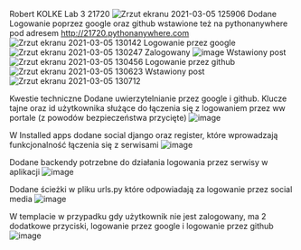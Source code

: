 Robert KOLKE
Lab 3 21720
![Zrzut ekranu 2021-03-05 125906](https://user-images.githubusercontent.com/69192186/110112985-b9376c80-7db2-11eb-8263-d172ff70e957.png)
Dodane Logowanie poprzez google oraz github
wstawione też na pythonanywhere pod adresem http://21720.pythonanywhere.com
![Zrzut ekranu 2021-03-05 130142](https://user-images.githubusercontent.com/69192186/110113149-fbf94480-7db2-11eb-9494-2edbd59db4be.png)
Logowanie przez google
![Zrzut ekranu 2021-03-05 130247](https://user-images.githubusercontent.com/69192186/110113232-1a5f4000-7db3-11eb-9237-93076e78b81a.png)
Zalogowany
![image](https://user-images.githubusercontent.com/69192186/110113292-34008780-7db3-11eb-9dd5-1ee8f9675911.png)
Wstawiony post
![Zrzut ekranu 2021-03-05 130456](https://user-images.githubusercontent.com/69192186/110113455-6ad69d80-7db3-11eb-8b25-2a10819820be.png)
Logowanie przez github
![Zrzut ekranu 2021-03-05 130623](https://user-images.githubusercontent.com/69192186/110113592-9e192c80-7db3-11eb-86ea-9f58bf6d5a6b.png)
Wstawiony post
![Zrzut ekranu 2021-03-05 130712](https://user-images.githubusercontent.com/69192186/110113716-c6089000-7db3-11eb-82d0-4b1dcd1d2359.png)

Kwestie techniczne
Dodane uwierzytelnianie przez google i github.
Klucze tajne oraz id użytkownika służące do łączenia się z logowaniem przez ww portale (z powodów bezpieczeństwa przycięte)
![image](https://user-images.githubusercontent.com/69192186/110612427-78639d00-8190-11eb-9b60-6d7c537eb0ce.png)

W Installed apps dodane social django oraz register, które wprowadzają funkcjonalność łączenia się z serwisami
![image](https://user-images.githubusercontent.com/69192186/110612722-c11b5600-8190-11eb-8bbf-aa7e50ab9278.png)

Dodane backendy potrzebne do działania logowania przez serwisy w aplikacji
![image](https://user-images.githubusercontent.com/69192186/110612817-d98b7080-8190-11eb-8c1f-1f12588491f4.png)

Dodane ścieżki w pliku urls.py które odpowiadają za logowanie przez social media
![image](https://user-images.githubusercontent.com/69192186/110612940-f6c03f00-8190-11eb-8fb1-cb3f0ce089f1.png)

W templacie w przypadku gdy użytkownik nie jest zalogowany, ma 2 dodatkowe przyciski, logowanie przez google i logowanie przez github
![image](https://user-images.githubusercontent.com/69192186/110613082-2111fc80-8191-11eb-8476-38a33cf3532a.png)
